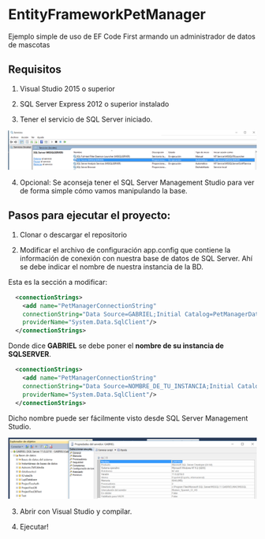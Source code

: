 # EntityFrameworkPetManager
Ejemplo simple de uso de EF Code First armando un administrador de datos de mascotas

## Requisitos

1) Visual Studio 2015 o superior

2) SQL Server Express 2012 o superior instalado

3) Tener el servicio de SQL Server iniciado.

![image](https://github.com/ORT-DA1/EntityFrameworkPetManager/blob/master/img/service.png)

4) Opcional: Se aconseja tener el SQL Server Management Studio para ver de forma simple cómo vamos manipulando la base.

## Pasos para ejecutar el proyecto:

1) Clonar o descargar el repositorio

2) Modificar el archivo de configuración app.config que contiene la información de conexión con nuestra base de datos de SQL Server. Ahí se debe indicar el nombre de nuestra instancia de la BD.

Esta es la sección a modificar:

```xml
  <connectionStrings>
    <add name="PetManagerConnectionString"
    connectionString="Data Source=GABRIEL;Initial Catalog=PetManagerDatabase;Integrated Security=true"
    providerName="System.Data.SqlClient"/>
  </connectionStrings>
 ```

Donde dice **GABRIEL** se debe poner el **nombre de su instancia de SQLSERVER**.

```xml
  <connectionStrings>
    <add name="PetManagerConnectionString"
    connectionString="Data Source=NOMBRE_DE_TU_INSTANCIA;Initial Catalog=PetManagerDatabase;Integrated Security=true"
    providerName="System.Data.SqlClient"/>
  </connectionStrings>
```  

Dicho nombre puede ser fácilmente visto desde SQL Server Management Studio.

![image](https://github.com/ORT-DA1/EntityFrameworkPetManager/blob/master/img/nombreinstancia.png)

3) Abrir con Visual Studio y compilar.

4) Ejecutar!


